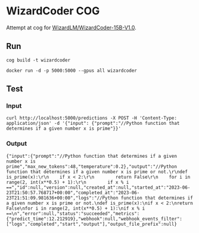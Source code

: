 # WizardCoder COG

Attempt at cog for [WizardLM/WizardCoder-15B-V1.0](https://huggingface.co/WizardLM/WizardCoder-15B-V1.0).

## Run

`cog build -t wizardcoder`

`docker run -d -p 5000:5000 --gpus all wizardcoder`

## Test

### Input

`curl http://localhost:5000/predictions -X POST -H 'Content-Type: application/json' -d '{"input": {"prompt":"//Python function that determines if a given number x is prime"}}'`

### Output

`{"input":{"prompt":"//Python function that determines if a given number x is prime","max_new_tokens":48,"temperature":0.2},"output":"//Python function that determines if a given number x is prime or not.\r\ndef is_prime(x):\r\n    if x < 2:\r\n        return False\r\n    for i in range(2, int(x**0.5) + 1):\r\n        if x % i ==","id":null,"version":null,"created_at":null,"started_at":"2023-06-23T21:50:57.768717+00:00","completed_at":"2023-06-23T21:51:09.981636+00:00","logs":"//Python function that determines if a given number x is prime or not.\ndef is_prime(x):\nif x < 2:\nreturn False\nfor i in range(2, int(x**0.5) + 1):\nif x % i ==\n","error":null,"status":"succeeded","metrics":{"predict_time":12.212919},"webhook":null,"webhook_events_filter":["logs","completed","start","output"],"output_file_prefix":null}`
